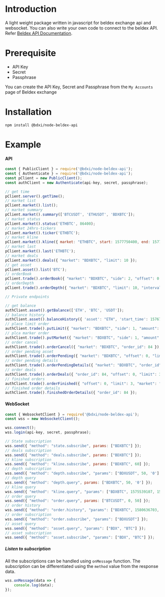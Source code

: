# Introduction

A light weight package written in javascript for beldex exchange api and websocket. You can also write your own code to connect to the beldex API. Refer [Beldex API Documentation](https://apidoc.beldex.io). 

# Prerequisite

- API Key
- Secret
- Passphrase

You can create the API Key, Secret and Passphrase from the `My Accounts` page of Beldex exchange

# Installation

```
npm install @bdxi/node-beldex-api
```

# Example

#### API

```javascript
const { PublicClient } = require('@bdxi/node-beldex-api');
const { Authenticate } = require('@bdxi/node-beldex-api');
const pClient = new PublicClient();
const authClient = new Authenticate(api-key, secret, passphrase);

// get time
pClient.server().getTime();
// market list
pClient.market().list();
// market summary
pClient.market().summary(['BTCUSDT', 'ETHUSDT', 'BDXBTC']);
// market status
pClient.market().status('ETHBTC', 86400);
// market 24hrs-tickers
pClient.market().ticker('ETHBTC');
// market kline
pClient.market().kline({ market: "ETHBTC", start: 1577750400, end: 1577923200, interval: 86400 });
// market last
pClient.market().last('ETHBTC');
// market deals
pClient.market().deals({ "market": "BDXBTC", "limit": 10 });
// get asset
pClient.asset().list('BTC');
// orderBook
pClient.trade().orderBook({ "market": "BDXBTC", "side": 2, "offset": 0, "limit": 2 });
// orderDepth
pClient.trade().orderDepth({ "market": "BDXBTC", "limit": 10, "interval": "1" });

// Private endpoints

// get balance
authClient.asset().getBalance(['ETH', 'BTC', 'USDT']);
// balance history
authClient.asset().balanceHistory({ 'asset': "ETH", 'start_time': 1576750273, 'end_time': 1577095873, 'offset': 0, 'limit': 10, 'type': 'deposit' });
// place limit order
authClient.trade().putLimit({ "market": "BDXBTC", "side": 1, "amount": "100", "price": "0.05", "source": "beldex exchange" });
// plca marker order
authClient.trade().putMarket({ "market": "BDXBTC", "side": 1, "amount": "100", "source": "beldex exchange" });
// order cancel
authClient.trade().orderCancel({ "market": "BDXBTC", "order_id": 84 });
// order pending asset
authClient.trade().orderPending({ "market": "BDXBTC", "offset": 0, "limit": 2, "user_id": 84 });
// order pending details
authClient.trade().orderPendingDetails({ "market": "BDXBTC", "order_id": 84 });
// order deals
authClient.trade().orderDeals({ "order_id": 84, "offset": 0, "limit": 3 });
// finished orders
authClient.trade().orderFinished({ "offset": 0, "limit": 3, "market": "BDXBTC", "start_time": 0, "end_time": 0 });
// finished order details
authClient.trade().finishedOrderDetails({ "order_id": 84 });
```

#### WebSocket

```javascript
const { WebsocketClient } = require('@bdxi/node-beldex-api');
const wss = new WebsocketClient();

wss.connect();
wss.login(api-key, secret, passphrase);

// State subscription
wss.send({ "method": "state.subscribe", params: ["BDXBTC"] });
// deals subscription
wss.send({ "method": "deals.subscribe", params: ["BDXBTC"] });
// kline subscription
wss.send({ "method": "kline.subscribe", params: ["BDXBTC", 60] });
// depth subscription
wss.send({ "method": "depth.subscribe", "params": ["BDXUSDT", 50, '0'] });
// depth query
wss.send({ "method": "depth.query", params: ["BDXBTC", 50, '0'] });
// kline query
wss.send({ "method": "kline.query", "params": ["BDXBTC", 1575539107, 1580723167, 3600] });
// order query
wss.send({ "method": "order.query", params: ["BTCUSDT", 0, 50] });
// order history
wss.send({ "method": "order.history", "params": ["BDXBTC", 1580636703, 1580723103, 0, 50] });
// order subscription
wss.send({ "method": "order.subscribe", "params": ["BDXUSDT"] });
// asset query
wss.send({ "method": "asset.query", "params": ["BDX", "BTC"] });
// asset subscription
wss.send({ "method": "asset.subscribe", "params": ["BDX", "BTC"] });
```

##### Listen to subscription

All the subscriptions can be handled using `onMessage` function. The subscription can be differentiated using the `method` value from the response data.

```javascript
wss.onMessage(data => {
    console.log(data);
});
```